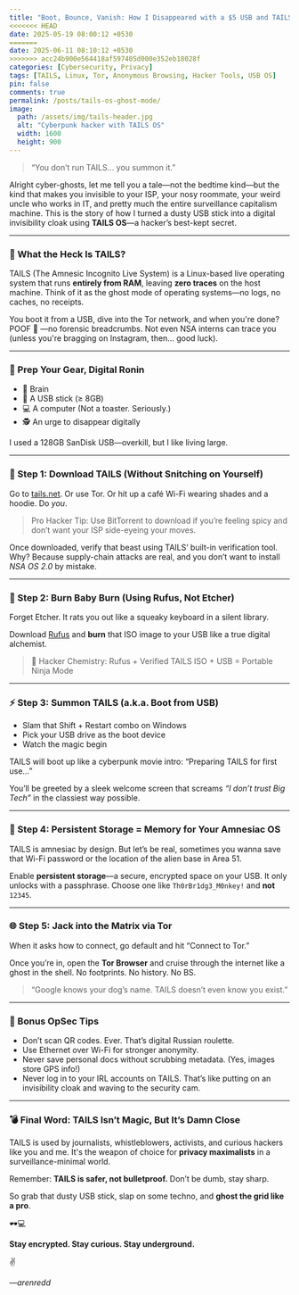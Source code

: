 ```yaml
---
title: "Boot, Bounce, Vanish: How I Disappeared with a $5 USB and TAILS OS"
<<<<<<< HEAD
date: 2025-05-19 08:00:12 +0530
=======
date: 2025-06-11 08:10:12 +0530
>>>>>>> acc24b900e564418af597405d000e352eb18028f
categories: [Cybersecurity, Privacy]
tags: [TAILS, Linux, Tor, Anonymous Browsing, Hacker Tools, USB OS]
pin: false
comments: true
permalink: /posts/tails-os-ghost-mode/
image:
  path: /assets/img/tails-header.jpg
  alt: "Cyberpunk hacker with TAILS OS"
  width: 1600
  height: 900
---
```


> “You don’t run TAILS… you summon it.”
> 

Alright cyber-ghosts, let me tell you a tale—not the bedtime kind—but the kind that makes you invisible to your ISP, your nosy roommate, your weird uncle who works in IT, and pretty much the entire surveillance capitalism machine. This is the story of how I turned a dusty USB stick into a digital invisibility cloak using **TAILS OS**—a hacker’s best-kept secret.

---

### 🚀 What the Heck Is TAILS?

TAILS (The Amnesic Incognito Live System) is a Linux-based live operating system that runs **entirely from RAM**, leaving **zero traces** on the host machine. Think of it as the ghost mode of operating systems—no logs, no caches, no receipts.

You boot it from a USB, dive into the Tor network, and when you're done? POOF 💨 —no forensic breadcrumbs. Not even NSA interns can trace you (unless you're bragging on Instagram, then... good luck).

---

### 🔧 Prep Your Gear, Digital Ronin

- 🧠 Brain
- 🧲 A USB stick (≥ 8GB)
- 💻 A computer (Not a toaster. Seriously.)
- 🕵️ An urge to disappear digitally

I used a 128GB SanDisk USB—overkill, but I like living large.

---

### 🧨 Step 1: Download TAILS (Without Snitching on Yourself)

Go to [tails.net](https://tails.net/). Or use Tor. Or hit up a café Wi-Fi wearing shades and a hoodie. Do *you*.

> Pro Hacker Tip: Use BitTorrent to download if you’re feeling spicy and don’t want your ISP side-eyeing your moves.
> 

Once downloaded, verify that beast using TAILS’ built-in verification tool. Why? Because supply-chain attacks are real, and you don’t want to install *NSA OS 2.0* by mistake.

---

### 💾 Step 2: Burn Baby Burn (Using Rufus, Not Etcher)

Forget Etcher. It rats you out like a squeaky keyboard in a silent library.

Download [Rufus](https://rufus.ie/) and **burn** that ISO image to your USB like a true digital alchemist.

> 🧪 Hacker Chemistry: Rufus + Verified TAILS ISO + USB = Portable Ninja Mode
> 

---

### ⚡ Step 3: Summon TAILS (a.k.a. Boot from USB)

- Slam that Shift + Restart combo on Windows
- Pick your USB drive as the boot device
- Watch the magic begin

TAILS will boot up like a cyberpunk movie intro: “Preparing TAILS for first use…”

You’ll be greeted by a sleek welcome screen that screams *“I don’t trust Big Tech”* in the classiest way possible.

---

### 🔐 Step 4: Persistent Storage = Memory for Your Amnesiac OS

TAILS is amnesiac by design. But let’s be real, sometimes you wanna save that Wi-Fi password or the location of the alien base in Area 51.

Enable **persistent storage**—a secure, encrypted space on your USB. It only unlocks with a passphrase. Choose one like `Th0rBr1dg3_M0nkey!` and **not** `12345`.

---

### 🌐 Step 5: Jack into the Matrix via Tor

When it asks how to connect, go default and hit “Connect to Tor.”

Once you’re in, open the **Tor Browser** and cruise through the internet like a ghost in the shell. No footprints. No history. No BS.

> “Google knows your dog’s name. TAILS doesn’t even know you exist.”
> 

---

### 🧯 Bonus OpSec Tips

- Don’t scan QR codes. Ever. That’s digital Russian roulette.
- Use Ethernet over Wi-Fi for stronger anonymity.
- Never save personal docs without scrubbing metadata. (Yes, images store GPS info!)
- Never log in to your IRL accounts on TAILS. That’s like putting on an invisibility cloak and waving to the security cam.

---

### 💣 Final Word: TAILS Isn’t Magic, But It’s Damn Close

TAILS is used by journalists, whistleblowers, activists, and curious hackers like you and me. It's the weapon of choice for **privacy maximalists** in a surveillance-minimal world.

Remember: **TAILS is safer, not bulletproof.** Don’t be dumb, stay sharp.

So grab that dusty USB stick, slap on some techno, and **ghost the grid like a pro**.

🕶️💻

**Stay encrypted. Stay curious. Stay underground.**

✌️

*—arenredd*
